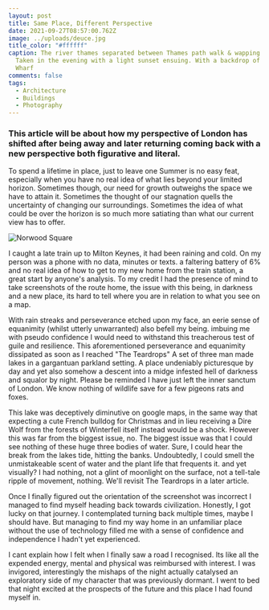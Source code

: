 ```yaml
---
layout: post
title: Same Place, Different Perspective
date: 2021-09-27T08:57:00.762Z
image: ../uploads/deuce.jpg
title_color: "#ffffff"
caption: The river thames separated between Thames path walk & wapping boatyard.
  Taken in the evening with a light sunset ensuing. With a backdrop of Canary
  Wharf
comments: false
tags:
  - Architecture
  - Buildings
  - Photography
---
```

### This article will be about how my perspective of London has shifted after being away and later returning coming back with a new perspective both figurative and literal.

To spend a lifetime in place, just to leave one Summer is no easy feat, especially when you have no real idea of what lies beyond your limited horizon. Sometimes though, our need for growth outweighs the space we have to attain it. Sometimes the thought of our stagnation quells the uncertainty of changing our surroundings. Sometimes the idea of what could be over the horizon is so much more satiating than what our current view has to offer.

![Norwood Square](../uploads/rocky-4-3.jpg "Norwood Square")

I caught a late train up to Milton Keynes, it had been raining and cold. On my person was a phone with no data, minutes or texts. a faltering battery of 6% and no real idea of how to get to my new home from the train station, a great start by anyone's analysis. To my credit I had the presence of mind to take screenshots of the route home, the issue with this being, in darkness and a new place, its hard to tell where you are in relation to what you see on a map.

With rain streaks and perseverance etched upon my face, an eerie sense of equanimity (whilst utterly unwarranted) also befell my being. imbuing me with pseudo confidence I would need to withstand this treacherous test of guile and resilience. This aforementioned perseverance and equanimity dissipated as soon as I reached "The Teardrops" A set of three man made lakes in a gargantuan parkland setting. A place undeniably picturesque by day and yet also somehow a descent into a midge infested hell of darkness and squalor by night. Please be reminded I have just left the inner sanctum of London. We know nothing of wildlife save for a few pigeons rats and foxes.

This lake was deceptively diminutive on google maps, in the same way that expecting a cute French bulldog for Christmas and in lieu receiving a Dire Wolf from the forests of Winterfell itself instead would be a shock. However this was far from the biggest issue, no. The biggest issue was that I could see nothing of these huge three bodies of water. Sure, I could hear the break from the lakes tide, hitting the banks. Undoubtedly, I could smell the unmistakeable scent of water and the plant life that frequents it. and yet visually? I had nothing, not a glint of moonlight on the surface, not a tell-tale ripple of movement, nothing. We'll revisit The Teardrops in a later article. 

Once I finally figured out the orientation of the screenshot was incorrect I managed to find myself heading back towards civilization. Honestly, I got lucky on that journey. I contemplated turning back multiple times, maybe I should have. But managing to find my way home in an unfamiliar place without the use of technology filled me with a sense of confidence and independence I hadn't yet experienced.

I cant explain how I felt when I finally saw a road I recognised. Its like all the expended energy, mental and physical was reimbursed with interest. I was invigored, interestingly the mishaps of the night actually catalysed an exploratory side of my character that was previously dormant. I went to bed that night excited at the prospects of the future and this place I had found myself in.